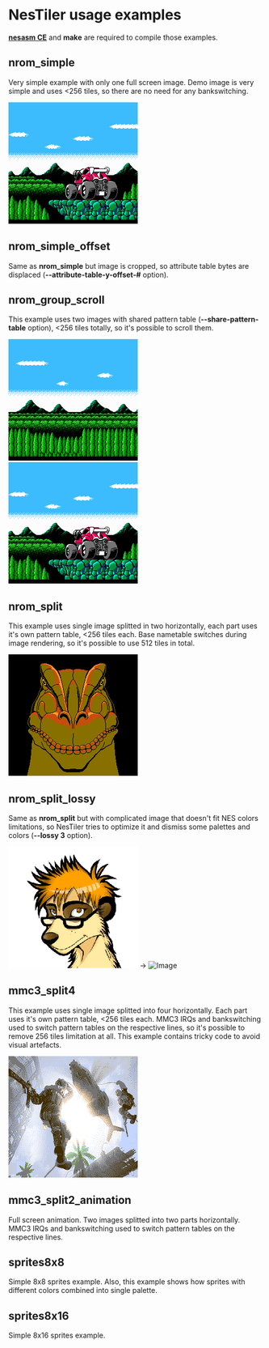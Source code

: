# NesTiler usage examples

[**nesasm CE**](https://github.com/ClusterM/nesasm) and **make** are required to compile those examples.

## nrom_simple
Very simple example with only one full screen image. Demo image is very simple and uses <256 tiles, so there are no need for any bankswitching.

![Image](../TestImages/Images/blaster_master_right.png)

## nrom_simple_offset
Same as **nrom_simple** but image is cropped, so attribute table bytes are displaced (**--attribute-table-y-offset-#** option).

## nrom_group_scroll
This example uses two images with shared pattern table (**--share-pattern-table** option), <256 tiles totally, so it's possible to scroll them.

![Image](../TestImages/Images/blaster_master_left.png)![Image](../TestImages/Images/blaster_master_right.png)

## nrom_split
This example uses single image splitted in two horizontally, each part uses it's own pattern table, <256 tiles each. Base nametable switches during image rendering, so it's possible to use 512 tiles in total.

![Image](../TestImages/Images/jurassic.png)

## nrom_split_lossy
Same as **nrom_split** but with сomplicated image that doesn't fit NES colors limitations, so NesTiler tries to optimize it and dismiss some palettes and colors (**--lossy 3** option).

![Image](../TestImages/Images/me.png) -> ![Image](https://user-images.githubusercontent.com/4236181/197870408-4472a362-2829-4c74-baaf-1c27c082d070.png)


## mmc3_split4
This example uses single image splitted into four horizontally. Each part uses it's own pattern table, <256 tiles each. MMC3 IRQs and bankswitching used to switch pattern tables on the respective lines, so it's possible to remove 256 tiles limitation at all. This example contains tricky code to avoid visual artefacts.

![Image](../TestImages/Images/myatej.gif)

## mmc3_split2_animation 
Full screen animation. Two images splitted into two parts horizontally. MMC3 IRQs and bankswitching used to switch pattern tables on the respective lines.

## sprites8x8
Simple 8x8 sprites example. Also, this example shows how sprites with different colors combined into single palette.

## sprites8x16
Simple 8x16 sprites example.
